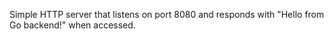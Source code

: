 Simple HTTP server that listens on port 8080 and responds with "Hello from Go backend!" when accessed.